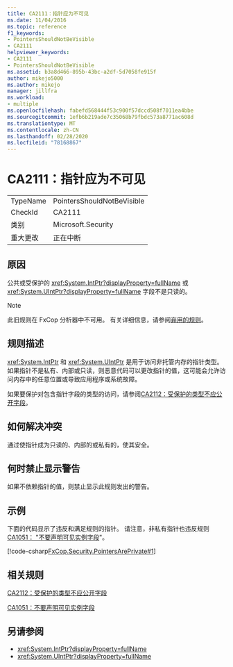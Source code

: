 ```yaml
---
title: CA2111：指针应为不可见
ms.date: 11/04/2016
ms.topic: reference
f1_keywords:
- PointersShouldNotBeVisible
- CA2111
helpviewer_keywords:
- CA2111
- PointersShouldNotBeVisible
ms.assetid: b3a8d466-895b-43bc-a2df-5d7058fe915f
author: mikejo5000
ms.author: mikejo
manager: jillfra
ms.workload:
- multiple
ms.openlocfilehash: fabefd568444f53c900f57dccd508f7011ea4bbe
ms.sourcegitcommit: 1efb6b219ade7c35068b79fbdc573a8771ac608d
ms.translationtype: MT
ms.contentlocale: zh-CN
ms.lasthandoff: 02/28/2020
ms.locfileid: "78168867"
---
```

# <a name="ca2111-pointers-should-not-be-visible"></a>CA2111：指针应为不可见

|||
|-|-|
|TypeName|PointersShouldNotBeVisible|
|CheckId|CA2111|
|类别|Microsoft.Security|
|重大更改|正在中断|

## <a name="cause"></a>原因
公共或受保护的 <xref:System.IntPtr?displayProperty=fullName> 或 <xref:System.UIntPtr?displayProperty=fullName> 字段不是只读的。

> [!NOTE]
> 此旧规则在 FxCop 分析器中不可用。 有关详细信息，请参阅[弃用的规则](fxcop-rule-port-status.md#deprecated-rules)。

## <a name="rule-description"></a>规则描述
 <xref:System.IntPtr> 和 <xref:System.UIntPtr> 是用于访问非托管内存的指针类型。 如果指针不是私有、内部或只读，则恶意代码可以更改指针的值，这可能会允许访问内存中的任意位置或导致应用程序或系统故障。

如果要保护对包含指针字段的类型的访问，请参阅[CA2112：受保护的类型不应公开字段](../code-quality/ca2112.md)。

## <a name="how-to-fix-violations"></a>如何解决冲突
通过使指针成为只读的、内部的或私有的，使其安全。

## <a name="when-to-suppress-warnings"></a>何时禁止显示警告
如果不依赖指针的值，则禁止显示此规则发出的警告。

## <a name="example"></a>示例
下面的代码显示了违反和满足规则的指针。 请注意，非私有指针也违反规则[CA1051： "不要声明可见实例字段](../code-quality/ca1051.md)"。

[!code-csharp[FxCop.Security.PointersArePrivate#1](../code-quality/codesnippet/CSharp/ca2111-pointers-should-not-be-visible_1.cs)]

## <a name="related-rules"></a>相关规则
[CA2112：受保护的类型不应公开字段](../code-quality/ca2112.md)

[CA1051：不要声明可见实例字段](../code-quality/ca1051.md)

## <a name="see-also"></a>另请参阅

- <xref:System.IntPtr?displayProperty=fullName>
- <xref:System.UIntPtr?displayProperty=fullName>
